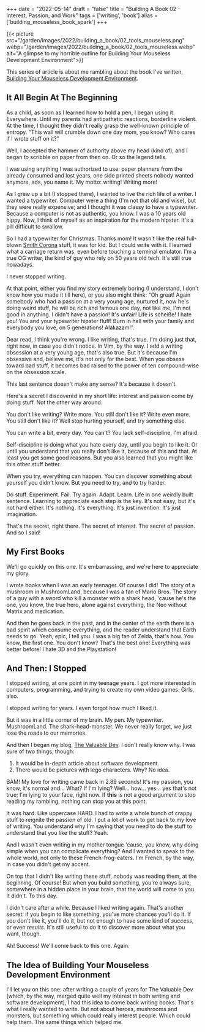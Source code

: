 +++
date = "2022-05-14"
draft = "false"
title = "Building A Book 02 - Interest, Passion, and Work"
tags = ['writing', 'book']
alias = ['building_mouseless_book_spark']
+++

{{< picture src="/garden/images/2022/building_a_book/02_tools_mouseless.png" webp="/garden/images/2022/building_a_book/02_tools_mouseless.webp" alt="A glimpse to my horrible outline for Building Your Mouseless Development Environment">}}


This series of article is about me rambling about the book I've written, [Building Your Mouseless Development Environment](https://themouseless.dev/).

## It All Begin At The Beginning

As a child, as soon as I learned how to hold a pen, I began using it. Everywhere. Until my parents had antipathetic reactions, borderline violent. At the time, I thought they didn't really grasp the well-known principle of entropy. "This wall will crumble down one day mom, you know? Who cares if I wrote stuff on it?"

Well, I accepted the hammer of authority above my head (kind of), and I began to scribble on paper from then on. Or so the legend tells.

I was using anything I was authorized to use: paper planners from the already consumed and lost years, one side printed sheets nobody wanted anymore, ads, you name it. My motto: writing! Writing more!

As I grew up a bit (I stopped there), I wanted to live the rich life of a writer. I wanted a typewriter. Computer were a thing (I'm not that old and wise), but they were really expensive; and I thought it was classy to have a typewriter. Because a computer is not as authentic, you know. I was a 10 years old hippy. Now, I think of myself as an inspiration for the modern hipster. It's a pill difficult to swallow.

So I had a typewriter for Christmas. Thanks mom! It wasn't like the real full-blown [Smith Corona](https://i.redd.it/xtmfb8b0ow451.jpg) stuff, it was for kid. But I could write with it. I learned what a carriage return was, even before touching a terminal emulator. I'm a true OG writer, the kind of guy who rely on 50 years old tech. It's still true nowadays.

I never stopped writing.

At that point, either you find my story extremely boring (I understand, I don't know how you made it till here), or you also might think: "Oh great! Again somebody who had a passion at a very young age, nurtured it, now he's doing weird stuff, he will be rich and famous one day, not like me, I'm not good in anything. I didn't have a passion! It's unfair! Life is scheiße! I hate you! You and your typewriter hipster fluff! Burn in hell with your family and everybody you love, on 5 generations! Alakazam!".

Dear read, I think you're wrong. I like writing, that's true. I'm doing just that, right now, in case you didn't notice. In Vim, by the way. I add a writing obsession at a very young age, that's also true. But it's because I'm obsessive and, believe me, it's not only for the best. When you obsess toward bad stuff, it becomes bad raised to the power of ten compound-wise on the obsession scale.

This last sentence doesn't make any sense? It's because it doesn't.

Here's a secret I discovered in my short life: interest and passion come by doing stuff. Not the other way around.

You don't like writing? Write more. You still don't like it? Write even more. You still don't like it? Well stop hurting yourself, and try something else.

You can write a bit, every day. You can't? You lack self-discipline, I'm afraid.

Self-discipline is doing what you hate every day, until you begin to like it. Or until you understand that you really don't like it, because of this and that. At least you get some good reasons. But you also learned that you might like this other stuff better.

When you try, everything can happen. You can discover something about yourself you didn't know. But you need to try, and to try harder.

Do stuff. Experiment. Fail. Try again. Adapt. Learn. Life in one weirdly built sentence. Learning to appreciate each step is the key. It's not easy, but it's not hard either. It's nothing. It's everything. It's just invention. It's just imagination.

That's the secret, right there. The secret of interest. The secret of passion. And so I said!

## My First Books

We'll go quickly on this one. It's embarrassing, and we're here to appreciate my glory.

I wrote books when I was an early teenager. Of course I did! The story of a mushroom in MushroomLand, because I was a fan of Mario Bros. The story of a guy with a sword who kill a monster with a shark head, 'cause he's the one, you know, the true hero, alone against everything, the Neo without Matrix and medication.

And then he goes back in the past, and in the center of the earth there is a bad spirit which consume everything, and the reader understand that Earth needs to go. Yeah, epic, I tell you. I was a big fan of Zelda, that's how. You know, the first one. You don't know? That's the best one! Everything was better before! I hate 3D and the Playstation!

## And Then: I Stopped

I stopped writing, at one point in my teenage years. I got more interested in computers, programming, and trying to create my own video games. Girls, also.

I stopped writing for years. I even forgot how much I liked it.

But it was in a little corner of my brain. My pen. My typewriter. MushroomLand. The shark-head-monster. We never really forget, we just lose the roads to our memories.

And then I began my blog, [The Valuable Dev](https://thevaluable.dev/). I don't really know why. I was sure of two things, though:

1. It would be in-depth article about software development.
2. There would be pictures with lego characters. Why? No idea.

BAM! My love for writing came back in 2.89 seconds! It's my passion, you know, it's normal and... What? If I'm lying? Well... how... yes... yes that's not true; I'm lying to your face, right now. If **this** is not a good argument to stop reading my rambling, nothing can stop you at this point.

It was hard. Like uppercase HARD. I had to write a whole bunch of crappy stuff to reignite the passion of old. I put a lot of work to get back to my love of writing. You understand why I'm saying that you need to do the stuff to understand that you like the stuff? Yeah.

And I wasn't even writing in my mother tongue 'cause, you know, why doing simple when you can complicate everything? And I wanted to speak to the whole world, not only to these French-frog-eaters. I'm French, by the way, in case you didn't get my accent.

On top that I didn't like writing these stuff, nobody was reading them, at the beginning. Of course! But when you build something, you're always sure, somewhere in a hidden place in your brain, that the world will come to you. It didn't. To this day.

I didn't care after a while. Because I liked writing again. That's another secret: if you begin to like something, you've more chances you'll do it. If you don't like it, you'll do it, but not enough to have some kind of *success*, or even *results*. It's still useful to do it to discover more about what you want, though.

Ah! Success! We'll come back to this one. Again.

## The Idea of Building Your Mouseless Development Environment

I'll let you on this one: after writing a couple of years for The Valuable Dev (which, by the way, merged quite well my interest in both writing and software development), I had this idea to come back writing books. That's what I really wanted to write. But not about heroes, mushrooms and monsters, but something which could really interest people. Which could help them. The same things which helped me.
